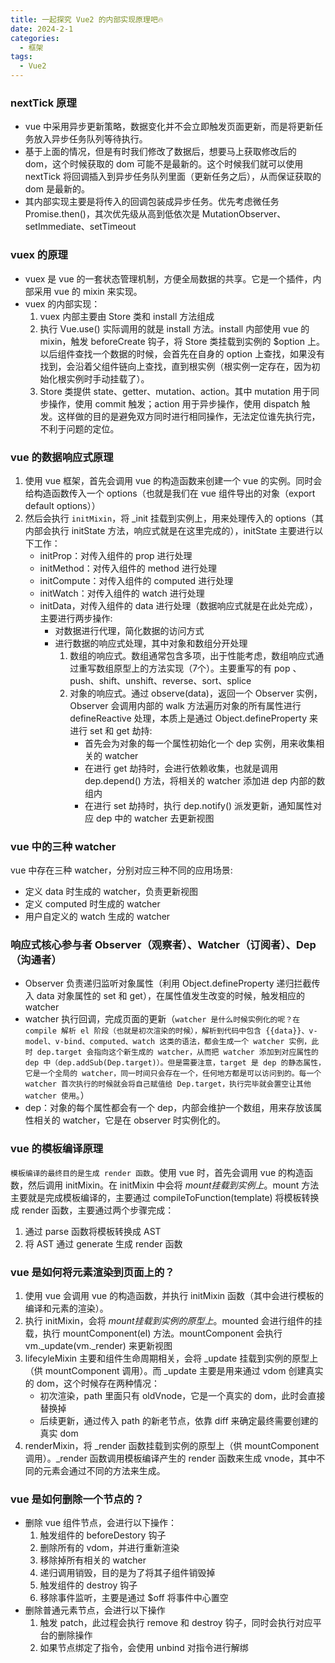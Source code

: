 ```yaml
---
title: 一起探究 Vue2 的内部实现原理吧🔥
date: 2024-2-1
categories:
  - 框架
tags:
  - Vue2
---
```


### **nextTick 原理**
* vue 中采用异步更新策略，数据变化并不会立即触发页面更新，而是将更新任务放入异步任务队列等待执行。
* 基于上面的情况，但是有时我们修改了数据后，想要马上获取修改后的 dom，这个时候获取的 dom 可能不是最新的。这个时候我们就可以使用 nextTick 将回调插入到异步任务队列里面（更新任务之后），从而保证获取的 dom 是最新的。
* 其内部实现主要是将传入的回调包装成异步任务。优先考虑微任务 Promise.then()，其次优先级从高到低依次是 MutationObserver、setImmediate、setTimeout

### **vuex 的原理**
* vuex 是 vue 的一套状态管理机制，方便全局数据的共享。它是一个插件，内部采用 vue 的 mixin 来实现。
* vuex 的内部实现：
  1. vuex 内部主要由 Store 类和 install 方法组成
  2. 执行 Vue.use() 实际调用的就是 install 方法。install 内部使用 vue 的 mixin，触发 beforeCreate 钩子，将 Store 类挂载到实例的 $option 上。以后组件查找一个数据的时候，会首先在自身的 option 上查找，如果没有找到，会沿着父组件链向上查找，直到根实例（根实例一定存在，因为初始化根实例时手动挂载了）。
  3. Store 类提供 state、getter、mutation、action。其中 mutation 用于同步操作，使用 commit 触发；action 用于异步操作，使用 dispatch 触发。这样做的目的是避免双方同时进行相同操作，无法定位谁先执行完，不利于问题的定位。

### **vue 的数据响应式原理**
1. 使用 vue 框架，首先会调用 vue 的构造函数来创建一个 vue 的实例。同时会给构造函数传入一个 options（也就是我们在 vue 组件导出的对象（export default options））
2. 然后会执行 `initMixin`，将 _init 挂载到实例上，用来处理传入的 options（其内部会执行 initState 方法，响应式就是在这里完成的），initState 主要进行以下工作：
   * initProp：对传入组件的 prop 进行处理
   * initMethod：对传入组件的 method 进行处理
   * initCompute：对传入组件的 computed 进行处理
   * initWatch：对传入组件的 watch 进行处理
   * initData，对传入组件的 data 进行处理（数据响应式就是在此处完成），主要进行两步操作:
      * 对数据进行代理，简化数据的访问方式
      * 进行数据的响应式处理，其中对象和数组分开处理
        1. 数组的响应式。数组通常包含多项，出于性能考虑，数组响应式通过重写数组原型上的方法实现（7个）。主要重写的有 pop
、push、shift、unshift、reverse、sort、splice
        2. 对象的响应式。通过 observe(data)，返回一个 Observer 实例，Observer 会调用内部的 walk 方法遍历对象的所有属性进行 defineReactive 处理，本质上是通过 Object.defineProperty 来进行 set 和 get 劫持:
            *  首先会为对象的每一个属性初始化一个 dep 实例，用来收集相关的 watcher
            * 在进行 get 劫持时，会进行依赖收集，也就是调用 dep.depend() 方法，将相关的 watcher 添加进 dep 内部的数组内
            * 在进行 set 劫持时，执行 dep.notify() 派发更新，通知属性对应 dep 中的 watcher 去更新视图

### **vue 中的三种 watcher**
vue 中存在三种 watcher，分别对应三种不同的应用场景:
* 定义 data 时生成的 watcher，负责更新视图
* 定义 computed 时生成的 watcher
* 用户自定义的 watch 生成的 watcher

### **响应式核心参与者 Observer（观察者）、Watcher（订阅者）、Dep（沟通者）**
* Observer 负责递归监听对象属性（利用 Object.defineProperty 递归拦截传入 data 对象属性的 set 和 get），在属性值发生改变的时候，触发相应的 watcher
* watcher 执行回调，完成页面的更新（`watcher 是什么时候实例化的呢？在 compile 解析 el 阶段（也就是初次渲染的时候），解析到代码中包含 {{data}}、v-model、v-bind、computed、watch 这类的语法，都会生成一个 watcher 实例，此时 dep.target 会指向这个新生成的 watcher，从而把 watcher 添加到对应属性的 dep 中（dep.addSub(Dep.target)）。但是需要注意，target 是 dep 的静态属性，它是一个全局的 watcher，同一时间只会存在一个，任何地方都是可以访问到的。每一个 watcher 首次执行的时候就会将自己赋值给 Dep.target，执行完毕就会置空让其他 watcher 使用`。）
* dep：对象的每个属性都会有一个 dep，内部会维护一个数组，用来存放该属性相关的 watcher，它是在 observer 时实例化的。


### **vue 的模板编译原理**
`模板编译的最终目的是生成 render 函数`。使用 vue 时，首先会调用 vue 的构造函数，然后调用 initMixin。在 initMixin 中会将 $mount 挂载到实例上。$mount 方法主要就是完成模板编译的，主要通过 compileToFunction(template) 将模板转换成 render 函数，主要通过两个步骤完成：
  1. 通过 parse 函数将模板转换成 AST
  2. 将 AST 通过 generate 生成 render 函数

### **vue 是如何将元素渲染到页面上的？**
1. 使用 vue 会调用 vue 的构造函数，并执行 initMixin 函数（其中会进行模板的编译和元素的渲染）。
2. 执行 initMixin，会将 $mount 挂载到实例的原型上。$mounted 会进行组件的挂载，执行 mountComponent(el) 方法。mountComponent 会执行 vm._update(vm._render) 来更新视图
3. lifecyleMixin 主要和组件生命周期相关，会将 _update 挂载到实例的原型上（供 mountComponent 调用）。而 _update 主要是用来通过 vdom 创建真实的 dom，这个时候存在两种情况：
   * 初次渲染，path 里面只有 oldVnode，它是一个真实的 dom，此时会直接替换掉
   * 后续更新，通过传入 path 的新老节点，依靠 diff 来确定最终需要创建的真实 dom
4. renderMixin，将 _render 函数挂载到实例的原型上（供 mountComponent 调用）。_render 函数调用模板编译产生的 render 函数来生成 vnode，其中不同的元素会通过不同的方法来生成。

### **vue 是如何删除一个节点的？**
* 删除 vue 组件节点，会进行以下操作：
  1. 触发组件的 beforeDestory 钩子
  2. 删除所有的 vdom，并进行重新渲染
  3. 移除掉所有相关的 watcher
  4. 递归调用销毁，目的是为了将其子组件销毁掉
  5. 触发组件的 destroy 钩子
  6. 移除事件监听，主要是通过 $off 将事件中心置空
* 删除普通元素节点，会进行以下操作
  1. 触发 patch，此过程会执行 remove 和 destroy 钩子，同时会执行对应平台的删除操作
  2. 如果节点绑定了指令，会使用 unbind 对指令进行解绑